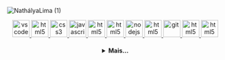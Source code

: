 ![NathályaLima (1)](https://user-images.githubusercontent.com/83317033/151606861-57e2ad6a-4c15-47a6-a50b-68e092954164.png)

  <p align="center">
   <a href="https://code.visualstudio.com/">
      <img src="https://cdn.jsdelivr.net/gh/devicons/devicon/icons/vscode/vscode-original.svg" alt="vscode" width="40" height="40"/>
   </a>
   <a href="https://developer.mozilla.org/pt-BR/docs/Web/HTML">
      <img src="https://cdn.jsdelivr.net/gh/devicons/devicon/icons/html5/html5-plain.svg" alt="html5" width="40" height="40"/>
   </a>
   <a href="https://developer.mozilla.org/pt-BR/docs/Web/CSS">
      <img src="https://cdn.jsdelivr.net/gh/devicons/devicon/icons/css3/css3-plain.svg" alt="css3" width="40" height="40"/>
   </a>
   <a href="https://developer.mozilla.org/en-US/docs/Web/JavaScript">
      <img src="https://cdn.jsdelivr.net/gh/devicons/devicon/icons/javascript/javascript-original.svg" alt="javascript" width="40" height="40"/>
   </a>
   <a href="https://developer.mozilla.org/pt-BR/docs/Web/Bootstrap">
      <img src="https://cdn.jsdelivr.net/gh/devicons/devicon/icons/bootstrap/bootstrap-plain.svg" alt="html5" width="40" height="40"/>
   </a>
   <a href="https://developer.mozilla.org/pt-BR/docs/Web/Mysql">
      <img src="https://cdn.jsdelivr.net/gh/devicons/devicon/icons/mysql/mysql-plain.svg" alt="html5" width="40" height="40"/>
   </a>
   <a href="https://nodejs.org">
      <img src="https://cdn.jsdelivr.net/gh/devicons/devicon/icons/nodejs/nodejs-original.svg" alt="nodejs" width="40" height="40"/>
   </a>
   <a href="https://www.electronjs.org/">
      <img src="https://cdn.jsdelivr.net/gh/devicons/devicon/icons/electron/electron-original.svg" alt="html5" width="40" height="40"/>
   </a>
   <a href="https://git-scm.com/">
      <img src="https://cdn.jsdelivr.net/gh/devicons/devicon/icons/git/git-original.svg" alt="git" width="40" height="40"/>
   </a>
   <a href="https://developer.mozilla.org/pt-BR/docs/Web/Jquery">
      <img src="https://cdn.jsdelivr.net/gh/devicons/devicon/icons/jquery/jquery-plain.svg" alt="html5" width="40" height="40"/>
   </a>
   <a href="https://developer.mozilla.org/pt-BR/docs/Web/Php">
      <img src="https://cdn.jsdelivr.net/gh/devicons/devicon/icons/php/php-plain.svg" alt="html5" width="40" height="40"/>
   </a>
</p>

<h4 align="center">
<details>
<summary>Mais...</summary>
<h1 align="center"><img src="https://media.giphy.com/media/hvRJCLFzcasrR4ia7z/giphy.gif" width="25px">Oi meu nome é Nathálya</h1></img>

<p align="center">
  <a href="https://github.com/Nathgit198">
    <img
      align="center"
      height="150em"
      src="https://github-readme-stats.vercel.app/api?username=Nathgit198&show_icons=true&include_all_commits=true&count_private=true&theme=tokyonight"
    />
  </a>
  <a href="https://github.com/Nathgit198">
    <img
      align="center"
      height="150em"
      src="https://github-readme-stats.vercel.app/api/top-langs/?username=Nathgit198&show_icons=true&include_all_commits=true&count_private=true&layout=compact&theme=tokyonight"
    />
  </a>
</p>


<p align="center">
  <a href="https://github.com/Nathgit198">
    <img
      align="center"
      src="https://github-profile-trophy.vercel.app/?username=Nathgit198&theme=onedark&no-frame=true&row=1&&margin-w=20&no-bg=true"
    />
  </a>
</a>
</p>

<h3 align="center">Trabalhando em:</h3>

<p align="center">
  <a href="https://github.com/Nathgit198/Estudo-Vue-JS">
    <img
      align="center"
      height="120em"
      src="https://github-readme-stats.vercel.app/api/pin/?username=Nathgit198&repo=Nathgit198&theme=tokyonight">
    </img>
  </a>
</p>

<h3 align="center">Sobre mim:</h3>

<p align="center">
  <a href="https://instagram.com/natdev198/">
    <img
      align="center"
      src="https://img.shields.io/badge/Instagram-1C1C1C?style=for-the-badge&logo=instagram&logoColor=00FFFF"
    />
  </a>
  <a href="https://www.linkedin.com/in/nath%C3%A1lya-lima-1b1976215/">
    <img
         align="center"
         src="https://img.shields.io/badge/LinkedIn-1C1C1C?style=for-the-badge&logo=linkedin&logoColor=00FFFF"
  </a>
</p>
<h5 align="center">@Nathgit198</h5>
</details>
